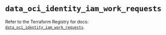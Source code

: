# `data_oci_identity_iam_work_requests`

Refer to the Terraform Registry for docs: [`data_oci_identity_iam_work_requests`](https://registry.terraform.io/providers/hashicorp/oci/7.19.0/docs/data-sources/identity_iam_work_requests).
